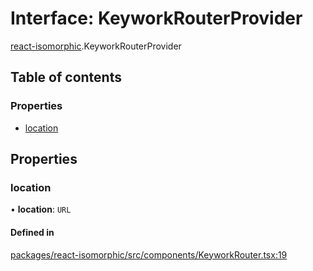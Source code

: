 # Interface: KeyworkRouterProvider

[react-isomorphic](../modules/react_isomorphic.md).KeyworkRouterProvider

## Table of contents

### Properties

- [location](react_isomorphic.KeyworkRouterProvider.md#location)

## Properties

### location

• **location**: `URL`

#### Defined in

[packages/react-isomorphic/src/components/KeyworkRouter.tsx:19](https://github.com/nirrius/keywork/blob/361509a/packages/react-isomorphic/src/components/KeyworkRouter.tsx#L19)
